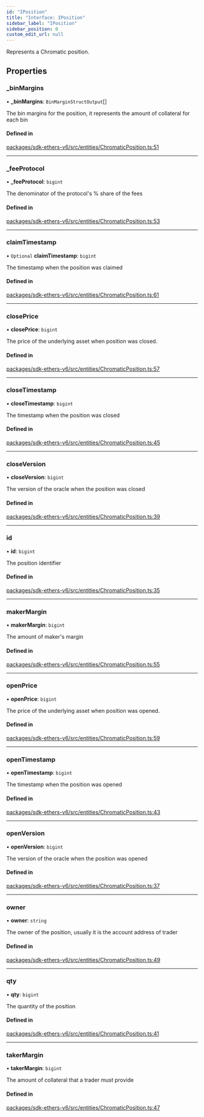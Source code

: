 ```yaml
---
id: "IPosition"
title: "Interface: IPosition"
sidebar_label: "IPosition"
sidebar_position: 0
custom_edit_url: null
---
```


Represents a Chromatic position.

## Properties

### \_binMargins

• **\_binMargins**: `BinMarginStructOutput`[]

The bin margins for the position, it represents the amount of collateral for each bin

#### Defined in

[packages/sdk-ethers-v6/src/entities/ChromaticPosition.ts:51](https://github.com/chromatic-protocol/sdk/blob/6618d30/packages/sdk-ethers-v6/src/entities/ChromaticPosition.ts#L51)

___

### \_feeProtocol

• **\_feeProtocol**: `bigint`

The denominator of the protocol's % share of the fees

#### Defined in

[packages/sdk-ethers-v6/src/entities/ChromaticPosition.ts:53](https://github.com/chromatic-protocol/sdk/blob/6618d30/packages/sdk-ethers-v6/src/entities/ChromaticPosition.ts#L53)

___

### claimTimestamp

• `Optional` **claimTimestamp**: `bigint`

The timestamp when the position was claimed

#### Defined in

[packages/sdk-ethers-v6/src/entities/ChromaticPosition.ts:61](https://github.com/chromatic-protocol/sdk/blob/6618d30/packages/sdk-ethers-v6/src/entities/ChromaticPosition.ts#L61)

___

### closePrice

• **closePrice**: `bigint`

The price of the underlying asset when position was closed.

#### Defined in

[packages/sdk-ethers-v6/src/entities/ChromaticPosition.ts:57](https://github.com/chromatic-protocol/sdk/blob/6618d30/packages/sdk-ethers-v6/src/entities/ChromaticPosition.ts#L57)

___

### closeTimestamp

• **closeTimestamp**: `bigint`

The timestamp when the position was closed

#### Defined in

[packages/sdk-ethers-v6/src/entities/ChromaticPosition.ts:45](https://github.com/chromatic-protocol/sdk/blob/6618d30/packages/sdk-ethers-v6/src/entities/ChromaticPosition.ts#L45)

___

### closeVersion

• **closeVersion**: `bigint`

The version of the oracle when the position was closed

#### Defined in

[packages/sdk-ethers-v6/src/entities/ChromaticPosition.ts:39](https://github.com/chromatic-protocol/sdk/blob/6618d30/packages/sdk-ethers-v6/src/entities/ChromaticPosition.ts#L39)

___

### id

• **id**: `bigint`

The position identifier

#### Defined in

[packages/sdk-ethers-v6/src/entities/ChromaticPosition.ts:35](https://github.com/chromatic-protocol/sdk/blob/6618d30/packages/sdk-ethers-v6/src/entities/ChromaticPosition.ts#L35)

___

### makerMargin

• **makerMargin**: `bigint`

The amount of maker's margin

#### Defined in

[packages/sdk-ethers-v6/src/entities/ChromaticPosition.ts:55](https://github.com/chromatic-protocol/sdk/blob/6618d30/packages/sdk-ethers-v6/src/entities/ChromaticPosition.ts#L55)

___

### openPrice

• **openPrice**: `bigint`

The price of the underlying asset when position was opened.

#### Defined in

[packages/sdk-ethers-v6/src/entities/ChromaticPosition.ts:59](https://github.com/chromatic-protocol/sdk/blob/6618d30/packages/sdk-ethers-v6/src/entities/ChromaticPosition.ts#L59)

___

### openTimestamp

• **openTimestamp**: `bigint`

The timestamp when the position was opened

#### Defined in

[packages/sdk-ethers-v6/src/entities/ChromaticPosition.ts:43](https://github.com/chromatic-protocol/sdk/blob/6618d30/packages/sdk-ethers-v6/src/entities/ChromaticPosition.ts#L43)

___

### openVersion

• **openVersion**: `bigint`

The version of the oracle when the position was opened

#### Defined in

[packages/sdk-ethers-v6/src/entities/ChromaticPosition.ts:37](https://github.com/chromatic-protocol/sdk/blob/6618d30/packages/sdk-ethers-v6/src/entities/ChromaticPosition.ts#L37)

___

### owner

• **owner**: `string`

The owner of the position, usually it is the account address of trader

#### Defined in

[packages/sdk-ethers-v6/src/entities/ChromaticPosition.ts:49](https://github.com/chromatic-protocol/sdk/blob/6618d30/packages/sdk-ethers-v6/src/entities/ChromaticPosition.ts#L49)

___

### qty

• **qty**: `bigint`

The quantity of the position

#### Defined in

[packages/sdk-ethers-v6/src/entities/ChromaticPosition.ts:41](https://github.com/chromatic-protocol/sdk/blob/6618d30/packages/sdk-ethers-v6/src/entities/ChromaticPosition.ts#L41)

___

### takerMargin

• **takerMargin**: `bigint`

The amount of collateral that a trader must provide

#### Defined in

[packages/sdk-ethers-v6/src/entities/ChromaticPosition.ts:47](https://github.com/chromatic-protocol/sdk/blob/6618d30/packages/sdk-ethers-v6/src/entities/ChromaticPosition.ts#L47)
